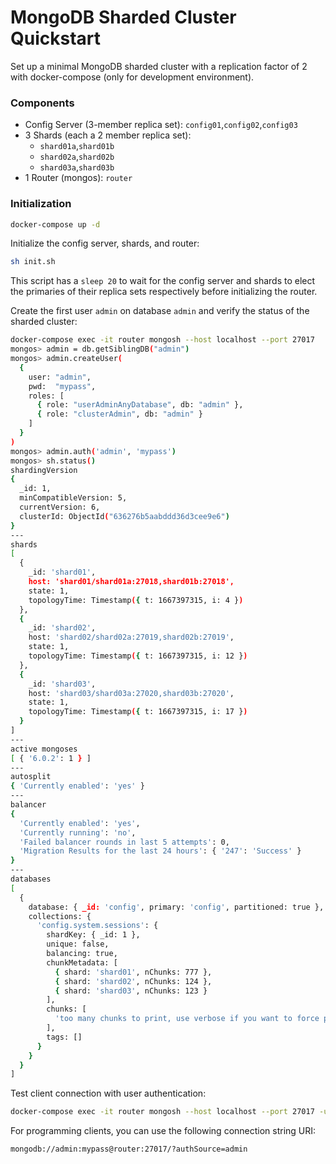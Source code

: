# MongoDB Sharded Cluster Quickstart
Set up a minimal MongoDB sharded cluster with a replication factor of 2 with docker-compose (only for development environment).

### Components

- Config Server (3-member replica set): `config01`,`config02`,`config03`
- 3 Shards (each a 2 member replica set):
	- `shard01a`,`shard01b`
	- `shard02a`,`shard02b`
	- `shard03a`,`shard03b`
- 1 Router (mongos): `router`

### Initialization
```bash
docker-compose up -d
```

Initialize the config server, shards, and router:
```bash
sh init.sh
```

This script has a `sleep 20` to wait for the config server and shards to elect the primaries of their replica sets respectively before initializing the router.

Create the first user `admin` on database `admin` and verify the status of the sharded cluster:

```bash
docker-compose exec -it router mongosh --host localhost --port 27017
mongos> admin = db.getSiblingDB("admin")
mongos> admin.createUser(
  {
    user: "admin",
    pwd:  "mypass",
    roles: [ 
      { role: "userAdminAnyDatabase", db: "admin" },
      { role: "clusterAdmin", db: "admin" }
    ]
  }
)
mongos> admin.auth('admin', 'mypass')
mongos> sh.status()
shardingVersion
{
  _id: 1,
  minCompatibleVersion: 5,
  currentVersion: 6,
  clusterId: ObjectId("636276b5aabddd36d3cee9e6")
}
---
shards
[
  {
    _id: 'shard01',
    host: 'shard01/shard01a:27018,shard01b:27018',
    state: 1,
    topologyTime: Timestamp({ t: 1667397315, i: 4 })
  },
  {
    _id: 'shard02',
    host: 'shard02/shard02a:27019,shard02b:27019',
    state: 1,
    topologyTime: Timestamp({ t: 1667397315, i: 12 })
  },
  {
    _id: 'shard03',
    host: 'shard03/shard03a:27020,shard03b:27020',
    state: 1,
    topologyTime: Timestamp({ t: 1667397315, i: 17 })
  }
]
---
active mongoses
[ { '6.0.2': 1 } ]
---
autosplit
{ 'Currently enabled': 'yes' }
---
balancer
{
  'Currently enabled': 'yes',
  'Currently running': 'no',
  'Failed balancer rounds in last 5 attempts': 0,
  'Migration Results for the last 24 hours': { '247': 'Success' }
}
---
databases
[
  {
    database: { _id: 'config', primary: 'config', partitioned: true },
    collections: {
      'config.system.sessions': {
        shardKey: { _id: 1 },
        unique: false,
        balancing: true,
        chunkMetadata: [
          { shard: 'shard01', nChunks: 777 },
          { shard: 'shard02', nChunks: 124 },
          { shard: 'shard03', nChunks: 123 }
        ],
        chunks: [
          'too many chunks to print, use verbose if you want to force print'
        ],
        tags: []
      }
    }
  }
]
```
Test client connection with user authentication:
```bash
docker-compose exec -it router mongosh --host localhost --port 27017 -u admin -p mypass --authenticationDatabase "admin"
```
For programming clients, you can use the following connection string URI:
```
mongodb://admin:mypass@router:27017/?authSource=admin
```